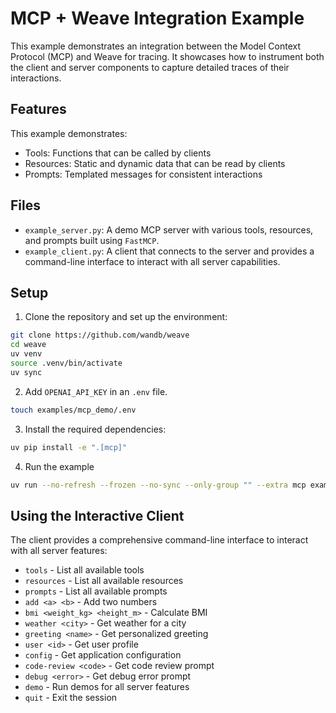# MCP + Weave Integration Example

This example demonstrates an integration between the Model Context Protocol (MCP) and Weave for tracing. It showcases how to instrument both the client and server components to capture detailed traces of their interactions.

## Features

This example demonstrates:

- Tools: Functions that can be called by clients
- Resources: Static and dynamic data that can be read by clients
- Prompts: Templated messages for consistent interactions

## Files

- `example_server.py`: A demo MCP server with various tools, resources, and prompts built using `FastMCP`.
- `example_client.py`: A client that connects to the server and provides a command-line interface to interact with all server capabilities.

## Setup

1. Clone the repository and set up the environment:

```bash
git clone https://github.com/wandb/weave
cd weave
uv venv
source .venv/bin/activate
uv sync
```

2. Add `OPENAI_API_KEY` in an `.env` file.

```bash
touch examples/mcp_demo/.env
```

3. Install the required dependencies:

```bash
uv pip install -e ".[mcp]"
```

4. Run the example

```bash
uv run --no-refresh --frozen --no-sync --only-group "" --extra mcp examples/mcp_demo/example_client.py examples/mcp_demo/example_server.py
```

## Using the Interactive Client

The client provides a comprehensive command-line interface to interact with all server features:

- `tools` - List all available tools
- `resources` - List all available resources
- `prompts` - List all available prompts
- `add <a> <b>` - Add two numbers
- `bmi <weight_kg> <height_m>` - Calculate BMI
- `weather <city>` - Get weather for a city
- `greeting <name>` - Get personalized greeting
- `user <id>` - Get user profile
- `config` - Get application configuration
- `code-review <code>` - Get code review prompt
- `debug <error>` - Get debug error prompt
- `demo` - Run demos for all server features
- `quit` - Exit the session
